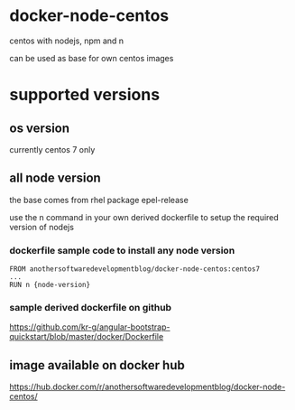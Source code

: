 # docker-node-centos

centos with nodejs, npm and n

can be used as base for own centos images 

# supported versions

## os version

currently centos 7 only

## all node version 

the base comes from rhel package epel-release 

use the n command in your own derived dockerfile to setup the required version of nodejs

### dockerfile sample code to install any node version 

    FROM anothersoftwaredevelopmentblog/docker-node-centos:centos7
    ...
    RUN n {node-version}

### sample derived dockerfile on github

https://github.com/kr-g/angular-bootstrap-quickstart/blob/master/docker/Dockerfile


## image available on docker hub

https://hub.docker.com/r/anothersoftwaredevelopmentblog/docker-node-centos/


